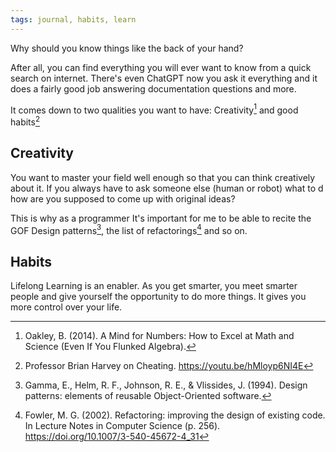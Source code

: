 ```yaml
---
tags: journal, habits, learn
---
```


Why should you know things like the back of your hand?

After all, you can find everything you will ever want to know from a
quick search on internet. There's even ChatGPT now you ask it
everything and it does a fairly good job answering documentation
questions and more.

It comes down to two qualities you want to have:
Creativity[^2] and good habits[^1]

## Creativity

You want to master your field well enough so that you can think
creatively about it. If you always have to ask someone else (human or
robot) ­what to d how are you supposed to come up with original ideas?

This is why as a programmer It's important for me to be able to recite
the GOF Design patterns[^3], the list of refactorings[^4] and so on.

## Habits

Lifelong Learning is an enabler. As you get smarter, you meet smarter
people and give yourself the opportunity to do more things.
It gives you more control over your life.

[^1]: Professor Brian Harvey on Cheating. https://youtu.be/hMloyp6NI4E

[^2]: Oakley, B. (2014). A Mind for Numbers: How to Excel at Math and Science (Even If You Flunked Algebra).

[^3]: Gamma, E., Helm, R. F., Johnson, R. E., & Vlissides, J. (1994). Design patterns: elements of reusable Object-Oriented software.

[^4]: Fowler, M. G. (2002). Refactoring: improving the design of existing code. In Lecture Notes in Computer Science (p. 256). https://doi.org/10.1007/3-540-45672-4_31
